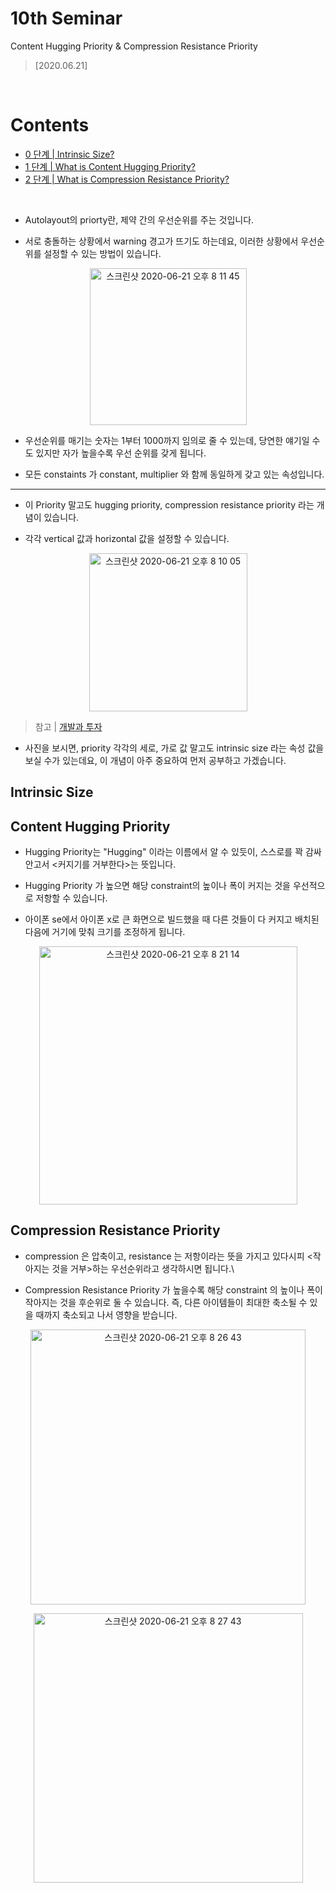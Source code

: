 # 10th Seminar
Content Hugging Priority & Compression Resistance Priority
> [2020.06.21]

<br/>

# Contents
- [0 단계 | Intrinsic Size?](#Intrinsic-Size)
- [1 단계 | What is Content Hugging Priority?](#Content-Hugging-Priority)
- [2 단계 | What is Compression Resistance Priority?](#Compression-Resistance-Priority)

<br/>

* Autolayout의 priorty란, 제약 간의 우선순위를 주는 것입니다.

* 서로 충돌하는 상황에서 warning 경고가 뜨기도 하는데요, 이러한 상황에서 우선순위를 설정할 수 있는 방법이 있습니다.

<p align="center">
<img width="251" alt="스크린샷 2020-06-21 오후 8 11 45" src="https://user-images.githubusercontent.com/44978839/85223172-b26ef200-b3fb-11ea-88c9-a42e00bf05bb.png">
<p/>

* 우선순위를 매기는 숫자는 1부터 1000까지 임의로 줄 수 있는데, 당연한 얘기일 수도 있지만 자가 높을수록 우선 순위를 갖게 됩니다.

* 모든 constaints 가 constant, multiplier 와 함께 동일하게 갖고 있는 속성입니다.

---

* 이 Priority 말고도 hugging priority, compression resistance priority 라는 개념이 있습니다.

* 각각 vertical 값과 horizontal 값을 설정할 수 있습니다.

<p align="center">
<img width="253" alt="스크린샷 2020-06-21 오후 8 10 05" src="https://user-images.githubusercontent.com/44978839/85223171-b00c9800-b3fb-11ea-94cc-8115c5c6aa5c.png">
<p/>

> 참고 | [개발과 투자](https://m.blog.naver.com/PostView.nhn?blogId=jdub7138&logNo=220963551062&proxyReferer=https:%2F%2Fwww.google.com%2F)

* 사진을 보시면, priority 각각의 세로, 가로 값 말고도 intrinsic size 라는 속성 값을 보실 수가 있는데요, 이 개념이 아주 중요하여 먼저 공부하고 가겠습니다.

## Intrinsic Size

## Content Hugging Priority
* Hugging Priority는 "Hugging" 이라는 이름에서 알 수 있듯이, 스스로를 꽉 감싸 안고서 <커지기를 거부한다>는 뜻입니다.

* Hugging Priority 가 높으면 해당 constraint의 높이나 폭이 커지는 것을 우선적으로 저항할 수 있습니다.

* 아이폰 se에서 아이폰 x로 큰 화면으로 빌드했을 때 다른 것들이 다 커지고 배치된 다음에 거기에 맞춰 크기를 조정하게 됩니다.

<p align="center">
<img width="413" alt="스크린샷 2020-06-21 오후 8 21 14" src="https://user-images.githubusercontent.com/44978839/85223269-c49d6000-b3fc-11ea-9e16-5f32d79abe55.png">
<p/>

## Compression Resistance Priority
* compression 은 압축이고, resistance 는 저항이라는 뜻을 가지고 있다시피 <작아지는 것을 거부>하는 우선순위라고 생각하시면 됩니다.\

* Compression Resistance Priority 가 높을수록 해당 constraint 의 높이나 폭이 작아지는 것을 후순위로 둘 수 있습니다.
즉, 다른 아이템들이 최대한 축소될 수 있을 때까지 축소되고 나서 영향을 받습니다.

<p align="center">
<img width="440" alt="스크린샷 2020-06-21 오후 8 26 43" src="https://user-images.githubusercontent.com/44978839/85223356-88b6ca80-b3fd-11ea-8378-b0557a8c12b4.png">
<p/>
<p align="center">
<img width="431" alt="스크린샷 2020-06-21 오후 8 27 43" src="https://user-images.githubusercontent.com/44978839/85223373-aab04d00-b3fd-11ea-9c71-90f48017858c.png">
<p/>
